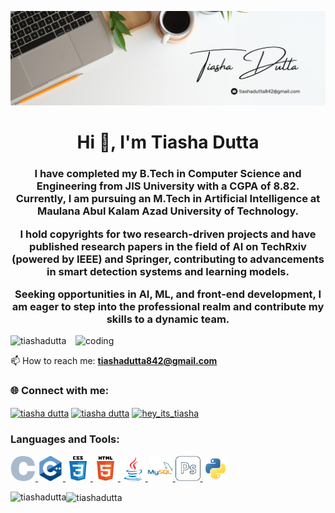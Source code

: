 ![logo](https://github.com/TiashaDutta/TiashaDutta/blob/main/Banner.png)
<h1 align="center">Hi 👋, I'm Tiasha Dutta</h1>
<h3 align="center"> I have completed my B.Tech in Computer Science and Engineering from JIS University with a CGPA of 8.82.
  Currently, I am pursuing an M.Tech in Artificial Intelligence at Maulana Abul Kalam Azad University of Technology. 

I hold copyrights for two research-driven projects and have published research papers in the field of AI on TechRxiv (powered by IEEE) and Springer, contributing to advancements in smart detection systems and learning models.

Seeking opportunities in AI, ML, and front-end development, I am eager to step into the professional realm and contribute my skills to a dynamic team.</h3>

<img align="right" alt="coding" width="400" src="https://camo.githubusercontent.com/0f2df9c6430300192232520a10bc3f09066cee3c6f1205da8490ac2b1d69d9e5/68747470733a2f2f6d69722d73332d63646e2d63662e626568616e63652e6e65742f70726f6a6563745f6d6f64756c65732f646973702f3630313031343131363737303437352e363036386265666634363430612e676966">

<p align="left"> <img src="https://komarev.com/ghpvc/?username=tiashadutta&label=Profile%20views&color=0e75b6&style=flat" alt="tiashadutta" /> </p>

📫 How to reach me: **tiashadutta842@gmail.com**

<h3 align="left">🌐 Connect with me:</h3>
<p align="left">
<a href="https://linkedin.com/in/tiasha-dutta-58b960213" target="blank"><img align="center" src="https://raw.githubusercontent.com/rahuldkjain/github-profile-readme-generator/master/src/images/icons/Social/linked-in-alt.svg" alt="tiasha dutta" height="30" width="40" /></a>
<a href="https://fb.com/tiyashadutta.7334" target="blank"><img align="center" src="https://raw.githubusercontent.com/rahuldkjain/github-profile-readme-generator/master/src/images/icons/Social/facebook.svg" alt="tiasha dutta" height="30" width="40" /></a>
<a href="https://instagram.com/hey_its_tiasha" target="blank"><img align="center" src="https://raw.githubusercontent.com/rahuldkjain/github-profile-readme-generator/master/src/images/icons/Social/instagram.svg" alt="hey_its_tiasha" height="30" width="40" /></a>
</p>

<h3 align="left">Languages and Tools:</h3>
<p align="left"> <a href="https://www.cprogramming.com/" target="_blank" rel="noreferrer"> <img src="https://raw.githubusercontent.com/devicons/devicon/master/icons/c/c-original.svg" alt="c" width="40" height="40"/> </a> <a href="https://www.w3schools.com/cpp/" target="_blank" rel="noreferrer"> <img src="https://raw.githubusercontent.com/devicons/devicon/master/icons/cplusplus/cplusplus-original.svg" alt="cplusplus" width="40" height="40"/> </a> <a href="https://www.w3schools.com/css/" target="_blank" rel="noreferrer"> <img src="https://raw.githubusercontent.com/devicons/devicon/master/icons/css3/css3-original-wordmark.svg" alt="css3" width="40" height="40"/> </a> <a href="https://www.w3.org/html/" target="_blank" rel="noreferrer"> <img src="https://raw.githubusercontent.com/devicons/devicon/master/icons/html5/html5-original-wordmark.svg" alt="html5" width="40" height="40"/> </a> <a href="https://www.java.com" target="_blank" rel="noreferrer"> <img src="https://raw.githubusercontent.com/devicons/devicon/master/icons/java/java-original.svg" alt="java" width="40" height="40"/> </a> <a href="https://www.mysql.com/" target="_blank" rel="noreferrer"> <img src="https://raw.githubusercontent.com/devicons/devicon/master/icons/mysql/mysql-original-wordmark.svg" alt="mysql" width="40" height="40"/> </a> <a href="https://www.photoshop.com/en" target="_blank" rel="noreferrer"> <img src="https://raw.githubusercontent.com/devicons/devicon/master/icons/photoshop/photoshop-line.svg" alt="photoshop" width="40" height="40"/> </a> <a href="https://www.python.org" target="_blank" rel="noreferrer"> <img src="https://raw.githubusercontent.com/devicons/devicon/master/icons/python/python-original.svg" alt="python" width="40" height="40"/> </a> </p>

<p><img align="left" src="https://github-readme-stats.vercel.app/api/top-langs?username=tiashadutta&show_icons=true&locale=en&layout=compact" alt="tiashadutta" /></p>



<p><img align="center" src="https://github-readme-streak-stats.herokuapp.com/?user=tiashadutta&" alt="tiashadutta" /></p>
